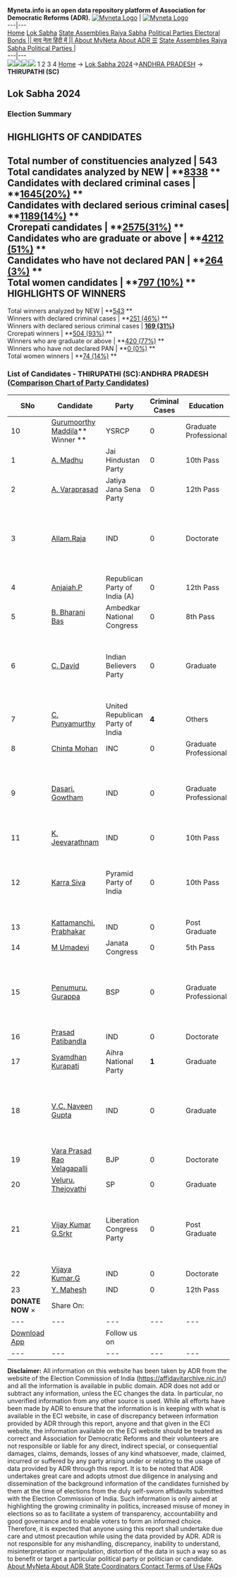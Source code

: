 **Myneta.info is an open data repository platform of Association for Democratic Reforms (ADR).**
[![Myneta Logo](https://www.myneta.info/lib/img/myneta-logo.png)](https://www.myneta.info/) | [![Myneta Logo](https://www.myneta.info/lib/img/adr-logo.png)](https://adrindia.org)  
---|---  
[Home](https://www.myneta.info/) [Lok Sabha](https://www.myneta.info/#ls "Lok Sabha") [ State Assemblies ](https://www.myneta.info/#sa "State Assemblies") [Rajya Sabha](https://www.myneta.info/#rs "Rajya Sabha") [Political Parties ](https://www.myneta.info/party "Political Parties") [ Electoral Bonds ](https://www.myneta.info/electoral_bonds "Electoral Bonds") [ || माय नेता हिंदी में || ](https://translate.google.co.in/translate?prev=hp&hl=en&js=y&u=www.myneta.info&sl=en&tl=hi&history_state0=) [ About MyNeta ](https://adrindia.org/content/about-myneta) [ About ADR ](https://adrindia.org/about-adr/who-we-are) [☰](javascript:void\(0\))
[ State Assemblies ](https://www.myneta.info/#sa "State Assemblies") [ Rajya Sabha ](https://www.myneta.info/#rs "Rajya Sabha") [ Political Parties ](https://www.myneta.info/party "Political Parties")
|   
---|---  
![](https://www.myneta.info/lib/img/banner/banner-1.png)![](https://www.myneta.info/lib/img/banner/banner-2.png)![](https://www.myneta.info/lib/img/banner/banner-3.png)![](https://www.myneta.info/lib/img/banner/banner-4.png)
1  2  3  4 
[Home](https://www.myneta.info/) → [Lok Sabha 2024](https://www.myneta.info/LokSabha2024/)→[ANDHRA PRADESH](https://www.myneta.info/LokSabha2024/index.php?action=show_constituencies&state_id=2) → **THIRUPATHI (SC)**
### 
## Lok Sabha 2024
###  Election Summary 
HIGHLIGHTS OF CANDIDATES  
---  
Total number of constituencies analyzed |  543   
Total candidates analyzed by NEW | **[8338](https://www.myneta.info/LokSabha2024/index.php?action=summary&subAction=candidates_analyzed&sort=candidate#summary) **  
Candidates with declared criminal cases | **[1645(20%)](https://www.myneta.info/LokSabha2024/index.php?action=summary&subAction=crime&sort=candidate#summary) **  
Candidates with declared serious criminal cases| **[1189(14%)](https://www.myneta.info/LokSabha2024/index.php?action=summary&subAction=serious_crime&sort=candidate#summary) **  
Crorepati candidates | **[2575(31%)](https://www.myneta.info/LokSabha2024/index.php?action=summary&subAction=crorepati&sort=candidate#summary) **  
Candidates who are graduate or above | **[4212 (51%)](https://www.myneta.info/LokSabha2024/index.php?action=summary&subAction=education&sort=candidate#summary) **  
Candidates who have not declared PAN | **[264 (3%)](https://www.myneta.info/LokSabha2024/index.php?action=summary&subAction=without_pan&sort=candidate#summary) **  
Total women candidates | **[797 (10%)](https://www.myneta.info/LokSabha2024/index.php?action=summary&subAction=women_candidate&sort=candidate#summary) **  
HIGHLIGHTS OF WINNERS  
---  
Total winners analyzed by NEW | **[543](https://www.myneta.info/LokSabha2024/index.php?action=summary&subAction=winner_analyzed&sort=candidate#summary) **  
Winners with declared criminal cases | **[251 (46%)](https://www.myneta.info/LokSabha2024/index.php?action=summary&subAction=winner_crime&sort=candidate#summary) **  
Winners with declared serious criminal cases | **[169 (31%)](https://www.myneta.info/LokSabha2024/index.php?action=summary&subAction=winner_serious_crime&sort=candidate#summary)**  
Crorepati winners | **[504 (93%)](https://www.myneta.info/LokSabha2024/index.php?action=summary&subAction=winner_crorepati&sort=candidate#summary) **  
Winners who are graduate or above | **[420 (77%)](https://www.myneta.info/LokSabha2024/index.php?action=summary&subAction=winner_education&sort=candidate#summary) **  
Winners who have not declared PAN | **[0 (0%)](https://www.myneta.info/LokSabha2024/index.php?action=summary&subAction=winner_without_pan&sort=candidate#summary) **  
Total women winners | **[74 (14%)](https://www.myneta.info/LokSabha2024/index.php?action=summary&subAction=winner_women&sort=candidate#summary) **  
### List of Candidates - THIRUPATHI (SC):ANDHRA PRADESH ([Comparison Chart of Party Candidates](https://www.myneta.info/LokSabha2024/comparisonchart.php?constituency_id=24))
SNo | Candidate| Party| Criminal Cases| Education| Age| Total Assets| Liabilities  
---|---|---|---|---|---|---|---  
10  | [Gurumoorthy Maddila](https://www.myneta.info/LokSabha2024/candidate.php?candidate_id=5125)** Winner ** | YSRCP | 0 | Graduate Professional| 38 | Rs 1,32,49,134 ~ 1 Crore+ | Rs 10,97,657 ~ 10 Lacs+  
1  | [A. Madhu](https://www.myneta.info/LokSabha2024/candidate.php?candidate_id=6769) | Jai Hindustan Party | 0 | 10th Pass| 31 | Rs 54,300 ~ 54 Thou+ | Rs 0 ~   
2  | [A. Varaprasad](https://www.myneta.info/LokSabha2024/candidate.php?candidate_id=6758) | Jatiya Jana Sena Party | 0 | 12th Pass| 51 | Rs 2,53,427 ~ 2 Lacs+ | Rs 1,23,000 ~ 1 Lacs+  
3  | [Allam.Raja](https://www.myneta.info/LokSabha2024/candidate.php?candidate_id=6756) | IND | 0 | Doctorate| 61 | ![](https://myneta.info/image_v2.php?myneta_folder=LokSabha2024&candidate_id=6756&col=ta) | ![](https://myneta.info/image_v2.php?myneta_folder=LokSabha2024&candidate_id=6756&col=lia)  
4  | [Anjaiah.P](https://www.myneta.info/LokSabha2024/candidate.php?candidate_id=6767) | Republican Party of India (A) | 0 | 12th Pass| 59 | Rs 1,57,000 ~ 1 Lacs+ | Rs 0 ~   
5  | [B. Bharani Bas](https://www.myneta.info/LokSabha2024/candidate.php?candidate_id=6765) | Ambedkar National Congress | 0 | 8th Pass| 45 | Rs 10,17,000 ~ 10 Lacs+ | Rs 0 ~   
6  | [C. David](https://www.myneta.info/LokSabha2024/candidate.php?candidate_id=7099) | Indian Believers Party | 0 | Graduate| 43 | ![](https://myneta.info/image_v2.php?myneta_folder=LokSabha2024&candidate_id=7099&col=ta) | ![](https://myneta.info/image_v2.php?myneta_folder=LokSabha2024&candidate_id=7099&col=lia)  
7  | [C. Punyamurthy](https://www.myneta.info/LokSabha2024/candidate.php?candidate_id=6753) | United Republican Party of India | **4** | Others| 50 | Rs 22,53,020 ~ 22 Lacs+ | Rs 48,35,485 ~ 48 Lacs+  
8  | [Chinta Mohan](https://www.myneta.info/LokSabha2024/candidate.php?candidate_id=5126) | INC | 0 | Graduate Professional| 69 | Rs 2,27,75,274 ~ 2 Crore+ | Rs 0 ~   
9  | [Dasari. Gowtham](https://www.myneta.info/LokSabha2024/candidate.php?candidate_id=6766) | IND | 0 | Graduate Professional| 28 | ![](https://myneta.info/image_v2.php?myneta_folder=LokSabha2024&candidate_id=6766&col=ta) | ![](https://myneta.info/image_v2.php?myneta_folder=LokSabha2024&candidate_id=6766&col=lia)  
11  | [K. Jeevarathnam](https://www.myneta.info/LokSabha2024/candidate.php?candidate_id=6754) | IND | 0 | 10th Pass| 38 | Rs 15,15,000 ~ 15 Lacs+ | Rs 5,10,000 ~ 5 Lacs+  
12  | [Karra Siva](https://www.myneta.info/LokSabha2024/candidate.php?candidate_id=6759) | Pyramid Party of India | 0 | 10th Pass| 34 | ![](https://myneta.info/image_v2.php?myneta_folder=LokSabha2024&candidate_id=6759&col=ta) | ![](https://myneta.info/image_v2.php?myneta_folder=LokSabha2024&candidate_id=6759&col=lia)  
13  | [Kattamanchi. Prabhakar](https://www.myneta.info/LokSabha2024/candidate.php?candidate_id=6768) | IND | 0 | Post Graduate| 53 | Rs 1,44,580 ~ 1 Lacs+ | Rs 0 ~   
14  | [M Umadevi](https://www.myneta.info/LokSabha2024/candidate.php?candidate_id=6771) | Janata Congress | 0 | 5th Pass| 36 | Rs 38,77,652 ~ 38 Lacs+ | Rs 0 ~   
15  | [Penumuru. Gurappa](https://www.myneta.info/LokSabha2024/candidate.php?candidate_id=6761) | BSP | 0 | Graduate Professional| 66 | ![](https://myneta.info/image_v2.php?myneta_folder=LokSabha2024&candidate_id=6761&col=ta) | ![](https://myneta.info/image_v2.php?myneta_folder=LokSabha2024&candidate_id=6761&col=lia)  
16  | [Prasad Patibandla](https://www.myneta.info/LokSabha2024/candidate.php?candidate_id=6757) | IND | 0 | Doctorate| 40 | Rs 14,54,941 ~ 14 Lacs+ | Rs 56,04,423 ~ 56 Lacs+  
17  | [Syamdhan Kurapati](https://www.myneta.info/LokSabha2024/candidate.php?candidate_id=6762) | Aihra National Party | **1** | Graduate| 53 | Rs 3,68,865 ~ 3 Lacs+ | Rs 11,65,000 ~ 11 Lacs+  
18  | [V.C. Naveen Gupta](https://www.myneta.info/LokSabha2024/candidate.php?candidate_id=6772) | IND | 0 | Graduate| 46 | ![](https://myneta.info/image_v2.php?myneta_folder=LokSabha2024&candidate_id=6772&col=ta) | ![](https://myneta.info/image_v2.php?myneta_folder=LokSabha2024&candidate_id=6772&col=lia)  
19  | [Vara Prasad Rao Velagapalli](https://www.myneta.info/LokSabha2024/candidate.php?candidate_id=5124) | BJP | 0 | Doctorate| 71 | Rs 31,18,03,400 ~ 31 Crore+ | Rs 1,77,83,675 ~ 1 Crore+  
20  | [Veluru. Thejovathi](https://www.myneta.info/LokSabha2024/candidate.php?candidate_id=6760) | SP | 0 | Graduate| 41 | Rs 8,19,700 ~ 8 Lacs+ | Rs 0 ~   
21  | [Vijay Kumar G.Srkr](https://www.myneta.info/LokSabha2024/candidate.php?candidate_id=6770) | Liberation Congress Party | 0 | Post Graduate| 61 | ![](https://myneta.info/image_v2.php?myneta_folder=LokSabha2024&candidate_id=6770&col=ta) | ![](https://myneta.info/image_v2.php?myneta_folder=LokSabha2024&candidate_id=6770&col=lia)  
22  | [Vijaya Kumar.G](https://www.myneta.info/LokSabha2024/candidate.php?candidate_id=6764) | IND | 0 | Doctorate| 46 | Rs 7,61,700 ~ 7 Lacs+ | Rs 0 ~   
23  | [Y. Mahesh](https://www.myneta.info/LokSabha2024/candidate.php?candidate_id=6763) | IND | 0 | 12th Pass| 26 | Rs 6,41,030 ~ 6 Lacs+ | Rs 3,20,000 ~ 3 Lacs+  
|  **DONATE NOW** × |  Share On:  | [](https://api.whatsapp.com/send?text=https%3A%2F%2Fmyneta.info%2Fpunjab2022%2Findex.php%3Faction%3Dshow_constituencies%26state_id%3D19) | [](https://www.facebook.com/sharer/sharer.php?u=https%3A%2F%2Fmyneta.info%2Fpunjab2022%2Findex.php%3Faction%3Dshow_constituencies%26state_id%3D19) | [](https://twitter.com/share?url=https%3A%2F%2Fmyneta.info%2Fpunjab2022%2Findex.php%3Faction%3Dshow_constituencies%26state_id%3D19)  
---|---|---|---|---  
| [ Download App ](https://play.google.com/store/apps/details?id=com.webrosoft.myneta1&pcampaignid=pcampaignidMKT-Other-global-all-co-prtnr-py-PartBadge-Mar2515-1) | [](https://play.google.com/store/apps/details?id=com.webrosoft.myneta1&pcampaignid=pcampaignidMKT-Other-global-all-co-prtnr-py-PartBadge-Mar2515-1) |  Follow us on  | [](https://www.facebook.com/adrindia.org/) | [](https://twitter.com/adrspeaks) | [](https://groups.google.com/g/national-election-watch?hl=en&pli=1) | [](https://www.instagram.com/adrspeaks/) | [](https://www.youtube.com/user/adrspeaks) | [](https://sharechat.com/profile/adrspeaks)  
---|---|---|---|---|---|---|---|---  
**Disclaimer:** All information on this website has been taken by ADR from the website of the Election Commission of India (https://affidavitarchive.nic.in/) and all the information is available in public domain. ADR does not add or subtract any information, unless the EC changes the data. In particular, no unverified information from any other source is used. While all efforts have been made by ADR to ensure that the information is in keeping with what is available in the ECI website, in case of discrepancy between information provided by ADR through this report, anyone and that given in the ECI website, the information available on the ECI website should be treated as correct and Association for Democratic Reforms and their volunteers are not responsible or liable for any direct, indirect special, or consequential damages, claims, demands, losses of any kind whatsoever, made, claimed, incurred or suffered by any party arising under or relating to the usage of data provided by ADR through this report. It is to be noted that ADR undertakes great care and adopts utmost due diligence in analysing and dissemination of the background information of the candidates furnished by them at the time of elections from the duly self-sworn affidavits submitted with the Election Commission of India. Such information is only aimed at highlighting the growing criminality in politics, increased misuse of money in elections so as to facilitate a system of transparency, accountability and good governance and to enable voters to form an informed choice. Therefore, it is expected that anyone using this report shall undertake due care and utmost precaution while using the data provided by ADR. ADR is not responsible for any mishandling, discrepancy, inability to understand, misinterpretation or manipulation, distortion of the data in such a way so as to benefit or target a particular political party or politician or candidate. 
[ About MyNeta ](https://adrindia.org/content/about-myneta) [ About ADR ](https://adrindia.org/about-adr/who-we-are) [ State Coordinators ](https://adrindia.org/about-adr/state-coordinators) [ Contact ](https://adrindia.org/contact-us) [ Terms of Use ](https://adrindia.org/content/adr-terms-use) [ FAQs ](https://adrindia.org/content/faqs)
